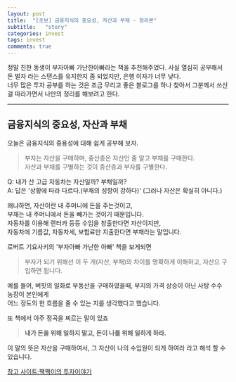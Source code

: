 ```yaml
---
layout: post
title:  "[초보] 금융지식의 중요성, 자산과 부채 - 정리본"
subtitle:   "story"
categories: invest
tags: invest
comments: true
---
```


정말 친한 동생이 부자아빠 가난한아빠라는 책을 추천해주었다. 사실 열심히 공부해서 돈 벌자 라는 스탠스를 유지한지 좀 되었지만, 은행 이자가 너무 낮다.  
너무 많은 투자 공부를 하는 것은 조금 무리고 좋은 블로그를 하나 찾아서 그분께서 쓰신 걸 따라가면서 나만의 정리를 해보려고 한다.  

---

## 금융지식의 중요성, 자산과 부채


오늘은 금융지식의 중용성에 대해 쉽게 공부해 보자.


> 부자는 자산을 구매하며, 중산층은 자산인 줄 알고 부채를 구매한다.  
> 자산과 부채를 구별하는 것이 중산층과 부자를 구별한다.


Q: 내가 산 고급 자동차는 자산일까? 부채일까?  
A: 답은 '상황에 따라 다르다.(부채의 성향이 강하다)' (그러나 자산은 확실히 아니다.)


왜냐하면, 자산이란 내 주머니에 돈을 주는것이고,  
부채는 내 주머니에서 돈을 빼가는 것이기 때문입니다.  
자동차를 이용해 렌터카 등등 수입을 창출한다면 자산이지만,  
자동차에 기름값, 자동차세, 보험료만 지출한다면 부채라는 말입니다.  


로버트 기요사키의 '부자아빠 가난한 아빠' 책을 보게되면

> 부자가 되기 위해선 이 두 개(자산, 부채)의 차이를 명확하게 이해하고, 자산으 구입하면 됩니다.


예를 들어, 버핏의 일화로 부동산을 구매하였을때, 부지의 가격 상승이 아닌 사탕 수수 농장이 본인에게  
어느 정도의 현 흐름을 줄 수 있는 지를 생각했다고 했습니다.  


또 책에서 아주 정곡을 찌르는 말이 있죠  

> **내가 돈을 위해 일하지 말고, 돈이 나를 위해 일하게 하라.**

이 말의 뜻은 자산을 구매하여서, 그 자산이 나의 수입원이 되게 하여라 라고 해석 할 수 있습니다.  


[참고 사이트:짹짹이의 투자이야기](https://jack-jack.tistory.com/14?category=843854)